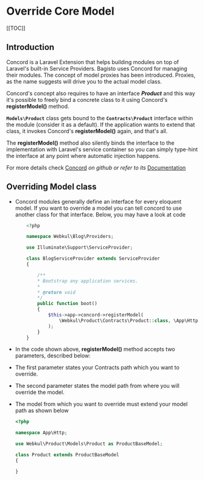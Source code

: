 # Override Core Model

[[TOC]]

## Introduction

Concord is a Laravel Extension that helps building modules on top of Laravel's built-in Service Providers.
Bagisto uses Concord for managing their modules. The concept of model proxies has been introduced. Proxies, as the name suggests will drive you to the actual model class.

Concord's concept also requires to have an interface **_Product_** and this way it's possible to freely bind a concrete class to it using Concord's **registerModel()** method.

**`Models\Product`** class gets bound to the **`Contracts\Product`** interface within the module (consider it as a default). If the application wants to extend that class, it invokes Concord's **registerModel()** again, and that's all.

The **registerModel()** method also silently binds the interface to the implementation with Laravel's service container so you can simply type-hint the interface at any point where automatic injection happens.

For more details check [Concord](https://github.com/artkonekt/concord) _on github or refer to its_ [Documentation](https://artkonekt.github.io/concord/#/)

## Overriding Model class

- Concord modules generally define an interface for every eloquent model. If you want to override a model you can tell concord to use another class for that interface. Below, you may have a look at code

    ```php
        <?php

        namespace Webkul\Blog\Providers;

        use Illuminate\Support\ServiceProvider;

        class BlogServiceProvider extends ServiceProvider
        {

            /**
            * Bootstrap any application services.
            *
            * @return void
            */
            public function boot()
            {
                $this->app->concord->registerModel(
                    \Webkul\Product\Contracts\Product::class, \App\Http\Product::class
                );
            }
        }
    ```

- In the code shown above, **registerModel()** method accepts two parameters, described below:

- The first parameter states your Contracts path which you want to override.

- The second parameter states the model path from where you will override the model.

- The model from which you want to override must extend your model path as shown below

    ```php
    <?php

    namespace App\Http;

    use Webkul\Product\Models\Product as ProductBaseModel;

    class Product extends ProductBaseModel
    {

    }
    ```
